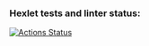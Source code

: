 ### Hexlet tests and linter status:
[![Actions Status](https://github.com/desalutar/python-project-lvl1/workflows/hexlet-check/badge.svg)](https://github.com/desalutar/python-project-lvl1/actions)